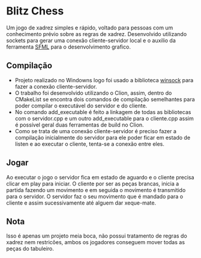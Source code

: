 # Blitz Chess
Um jogo de xadrez simples e rápido, voltado para pessoas com um conhecimento prévio sobre as regras de xadrez. Desenvolvido utilizando sockets para gerar uma conexão cliente-servidor local e o auxilio da ferramenta [SFML](https://www.sfml-dev.org/) para o desenvolvimento grafico. 
## Compilação
- Projeto realizado no Windowns logo foi usado a biblioteca [winsock](https://docs.microsoft.com/pt-br/windows/win32/winsock/getting-started-with-winsock) para fazer a conexão cliente-servidor.
- O trabalho foi desenvolvido utilizando o Clion, assim, dentro do CMakeList se encontra dois comandos de compilação semelhantes para poder compilar o executável do servidor e do cliente.
- No comando add_executable é feito a linkagem de todas as bibliotecas com o servidor.cpp e um outro add_executable para o cliente.cpp assim é possível geral duas ferramentas de build no Clion. 
- Como se trata de uma conexão cliente-servidor é preciso fazer a compilação inicialmente do servidor para ele poder ficar em estado de listen e ao executar o cliente, tenta-se a conexão entre eles.
## Jogar
Ao executar o jogo o servidor fica em estado de aguardo e o cliente precisa clicar em play para iniciar. 
O cliente por ser as peças brancas, inicia a partida fazendo um movimento e em seguida o movimento é transmitido para o servidor. O servidor faz o seu movimento que é mandado para o cliente e assim sucessivamente até alguem dar xeque-mate.
## Nota
Isso é apenas um projeto meia boca, não possui tratamento de regras do xadrez nem restricões, ambos os jogadores conseguem mover todas as peças do tabuleiro.
